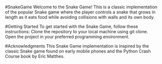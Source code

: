 #SnakeGame
Welcome to the Snake Game! 
This is a classic implementation of the popular Snake game where the player controls a snake that grows in length as it eats food while avoiding 
collisions with walls and its own body.

#Getting Started
To get started with the Snake Game, follow these instructions:
Clone the repository to your local machine using git clone.
Open the project in your preferred programming environment.

#Acknowledgments
This Snake Game implementation is inspired by the classic Snake game found on early mobile phones and the Python Crash Course book by Eric Matthes.
